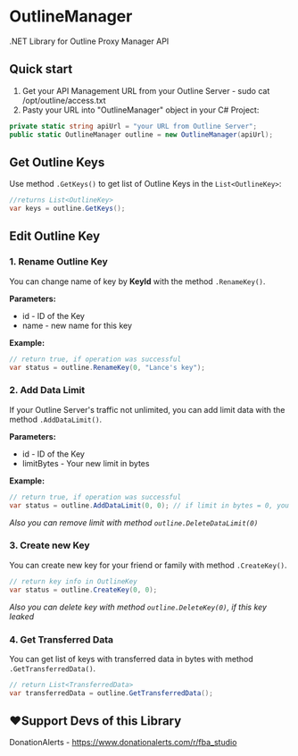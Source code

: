 # OutlineManager
.NET Library for Outline Proxy Manager API

## Quick start
1. Get your API Management URL from your Outline Server - sudo cat /opt/outline/access.txt
2. Pastу your URL into "OutlineManager" object in your C# Project:
```csharp
private static string apiUrl = "your URL from Outline Server";
public static OutlineManager outline = new OutlineManager(apiUrl);
```

## Get Outline Keys
Use method `.GetKeys()` to get list of Outline Keys in the `List<OutlineKey>`:
```csharp
//returns List<OutlineKey>
var keys = outline.GetKeys();
```

## Edit Outline Key
### 1. Rename Outline Key

You can change name of key by **KeyId** with the method `.RenameKey()`.

**Parameters:**
- id - ID of the Key
- name - new name for this key

**Example:**
```csharp
// return true, if operation was successful
var status = outline.RenameKey(0, "Lance's key");
```
### 2. Add Data Limit

If your Outline Server's traffic not unlimited, you can add limit data with the method `.AddDataLimit()`.

**Parameters:**
- id - ID of the Key
- limitBytes - Your new limit in bytes

**Example:**
```csharp
// return true, if operation was successful
var status = outline.AddDataLimit(0, 0); // if limit in bytes = 0, you can't use this key
```
*Also you can remove limit with method `outline.DeleteDataLimit(0)`*

### 3. Create new Key
You can create new key for your friend or family with method `.CreateKey()`.

```csharp
// return key info in OutlineKey
var status = outline.CreateKey(0, 0);
```
*Also you can delete key with method `outline.DeleteKey(0)`, if this key leaked*

### 4. Get Transferred Data
You can get list of keys with transferred data in bytes with method `.GetTransferredData()`.
```csharp
// return List<TransferredData>
var transferredData = outline.GetTransferredData();
```

## ❤️Support Devs of this Library
DonationAlerts - https://www.donationalerts.com/r/fba_studio
